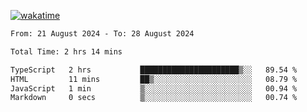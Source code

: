 [![wakatime](https://wakatime.com/badge/user/702d7a0d-6421-40c6-be4d-9b18f6ca91d5.svg)](https://wakatime.com/@702d7a0d-6421-40c6-be4d-9b18f6ca91d5)

<!--START_SECTION:waka-->

```txt
From: 21 August 2024 - To: 28 August 2024

Total Time: 2 hrs 14 mins

TypeScript   2 hrs           ██████████████████████▒░░   89.54 %
HTML         11 mins         ██▒░░░░░░░░░░░░░░░░░░░░░░   08.79 %
JavaScript   1 min           ▒░░░░░░░░░░░░░░░░░░░░░░░░   00.94 %
Markdown     0 secs          ▒░░░░░░░░░░░░░░░░░░░░░░░░   00.74 %
```

<!--END_SECTION:waka-->